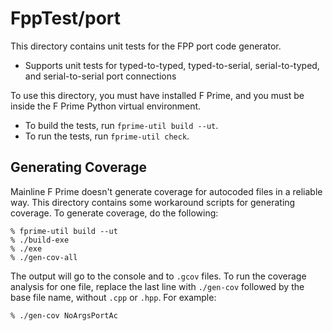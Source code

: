 # FppTest/port

This directory contains unit tests for the FPP port code generator.

* Supports unit tests for typed-to-typed, typed-to-serial, serial-to-typed, and 
serial-to-serial port connections

To use this directory, you must have installed F Prime, and you must be inside 
the F Prime Python virtual environment.

* To build the tests, run `fprime-util build --ut`.
* To run the tests, run `fprime-util check`.

## Generating Coverage

Mainline F Prime doesn't generate coverage for autocoded files in a
reliable way. This directory contains some workaround scripts for
generating coverage. To generate coverage, do the following:

```
% fprime-util build --ut
% ./build-exe
% ./exe
% ./gen-cov-all
```

The output will go to the console and to `.gcov` files. To run the
coverage analysis for one file, replace the last line with `./gen-cov`
followed by the base file name, without `.cpp` or `.hpp`. For example:

```
% ./gen-cov NoArgsPortAc
```
